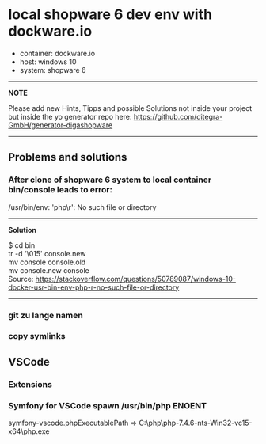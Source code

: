 # local shopware 6 dev env with dockware.io 

- container: dockware.io
- host: windows 10
- system: shopware 6

---
**NOTE**

Please add new Hints, Tipps and possible Solutions not inside your project but inside the yo generator repo here: https://github.com/ditegra-GmbH/generator-digashopware 

---

## Problems and solutions

### After clone of shopware 6 system to local container bin/console leads to error: 
/usr/bin/env: 'php\r': No such file or directory

--- 
**Solution**

$ cd bin  
tr -d '\015' <console >console.new  
mv console console.old  
mv console.new console  
Source: https://stackoverflow.com/questions/50789087/windows-10-docker-usr-bin-env-php-r-no-such-file-or-directory

---

### git zu lange namen


### copy symlinks

## VSCode 
### Extensions

### Symfony for VSCode spawn /usr/bin/php ENOENT
symfony-vscode.phpExecutablePath =>  C:\php\php-7.4.6-nts-Win32-vc15-x64\php.exe
